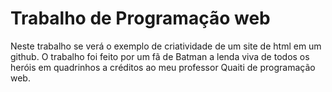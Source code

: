 # Trabalho de Programação web
  Neste trabalho se verá o exemplo de criatividade de um site de html em um github. O trabalho foi feito por um fã de Batman a lenda viva de todos os heróis em quadrinhos a créditos ao meu professor Quaiti de programação web.
